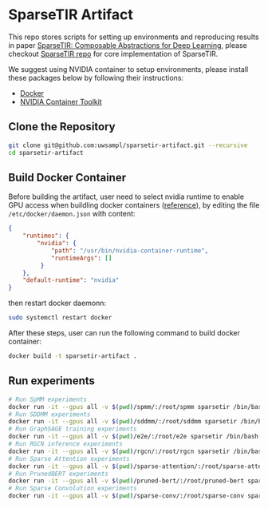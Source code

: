 # SparseTIR Artifact

This repo stores scripts for setting up environments and reproducing results in paper [SparseTIR: Composable Abstractions for Deep Learning](https://arxiv.org/abs/2207.04606), please checkout [SparseTIR repo](https://github.com/uwsampl/sparsetir) for core implementation of SparseTIR.

We suggest using NVIDIA container to setup environments, please install these packages below by following their instructions:
- [Docker](https://docs.docker.com/engine/install/)
- [NVIDIA Container Toolkit](https://docs.nvidia.com/datacenter/cloud-native/container-toolkit/install-guide.html)

## Clone the Repository

```bash
git clone git@github.com:uwsampl/sparsetir-artifact.git --recursive
cd sparsetir-artifact
```
## Build Docker Container

Before building the artifact, user need to select nvidia runtime to enable GPU access when buildling docker containers ([reference](https://github.com/NVIDIA/nvidia-docker/wiki/Advanced-topics#default-runtime)),
by editing the file `/etc/docker/daemon.json` with content:
```json
{
    "runtimes": {
        "nvidia": {
            "path": "/usr/bin/nvidia-container-runtime",
            "runtimeArgs": []
         } 
    },
    "default-runtime": "nvidia" 
}
```
then restart docker daemonn:
```bash
sudo systemctl restart docker
```


After these steps, user can run the following command to build docker container:
```bash
docker build -t sparsetir-artifact .
```

## Run experiments

```bash
# Run SpMM experiments
docker run -it --gpus all -v $(pwd)/spmm/:/root/spmm sparsetir /bin/bash -c 'cd spmm && bash run.sh'
# Run SDDMM experiments
docker run -it --gpus all -v $(pwd)/sddmm/:/root/sddmm sparsetir /bin/bash -c 'cd sddmm && bash run.sh'
# Run GraphSAGE training experiments
docker run -it --gpus all -v $(pwd)/e2e/:/root/e2e sparsetir /bin/bash -c 'cd e2e && bash run.sh'
# Run RGCN inference experiments
docker run -it --gpus all -v $(pwd)/rgcn/:/root/rgcn sparsetir /bin/bash -c 'cd rgcn && bash rgcn/run.sh'
# Run Sparse Attention experiments
docker run -it --gpus all -v $(pwd)/sparse-attention/:/root/sparse-attention sparsetir /bin/bash -c 'cd sparse-attention && bash run.sh'
# Run PrunedBERT experiments
docker run -it --gpus all -v $(pwd)/pruned-bert/:/root/pruned-bert sparsetir /bin/bash -c 'cd pruned-bert && bash run.sh'
# Run Sparse Convolution experiments
docker run -it --gpus all -v $(pwd)/sparse-conv/:/root/sparse-conv sparsetir /bin/bash -c 'cd sparse-conv && bash run.sh'
```
